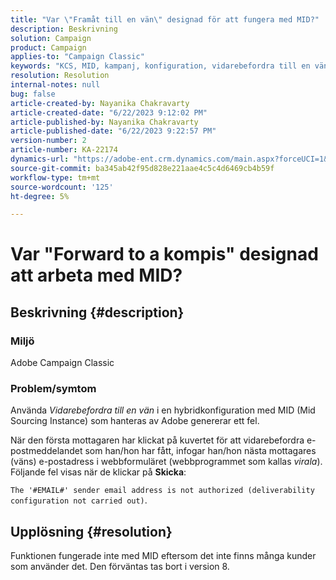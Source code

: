 ```yaml
---
title: "Var \"Framåt till en vän\" designad för att fungera med MID?"
description: Beskrivning
solution: Campaign
product: Campaign
applies-to: "Campaign Classic"
keywords: "KCS, MID, kampanj, konfiguration, vidarebefordra till en vän"
resolution: Resolution
internal-notes: null
bug: false
article-created-by: Nayanika Chakravarty
article-created-date: "6/22/2023 9:12:02 PM"
article-published-by: Nayanika Chakravarty
article-published-date: "6/22/2023 9:22:57 PM"
version-number: 2
article-number: KA-22174
dynamics-url: "https://adobe-ent.crm.dynamics.com/main.aspx?forceUCI=1&pagetype=entityrecord&etn=knowledgearticle&id=5a97c368-4111-ee11-8f6d-6045bd006d92"
source-git-commit: ba345ab42f95d828e221aae4c5c4d6469cb4b59f
workflow-type: tm+mt
source-wordcount: '125'
ht-degree: 5%

---
```


# Var &quot;Forward to a kompis&quot; designad att arbeta med MID?

## Beskrivning {#description}


### <b>Miljö</b>

Adobe Campaign Classic

### <b>Problem/symtom</b>

Använda *Vidarebefordra till en vän* i en hybridkonfiguration med MID (Mid Sourcing Instance) som hanteras av Adobe genererar ett fel.

När den första mottagaren har klickat på kuvertet för att vidarebefordra e-postmeddelandet som han/hon har fått, infogar han/hon nästa mottagares (väns) e-postadress i webbformuläret (webbprogrammet som kallas *virala*). Följande fel visas när de klickar på <b>Skicka</b>:

`The '#EMAIL#' sender email address is not authorized (deliverability configuration not carried out)`.


## Upplösning {#resolution}


Funktionen fungerade inte med MID eftersom det inte finns många kunder som använder det. Den förväntas tas bort i version 8.
